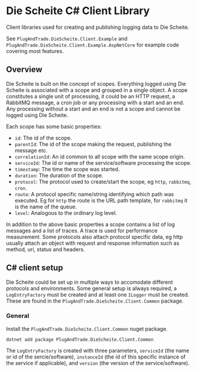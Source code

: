 # Die Scheite C# Client Library
Client libraries used for creating and publishing logging data to Die Scheite.

See `PlugAndTrade.DieScheite.Client.Example` and `PlugAndTrade.DieScheite.Client.Example.AspNetCore` for example code covering most features.

## Overview

Die Scheite is built on the concept of scopes. Everything logged using Die Scheite is associated with a scope and
grouped in a single object. A scope constitutes a single unit of processing, it could be an HTTP request, a RabbitMQ
message, a cron job or any processing with a start and an end. Any processing without a start and an end is not a scope
and cannot be logged using Die Scheite.

Each scope has some basic properties:
 * `id`: The id of the scope.
 * `parentId`: The id of the scope making the request, publishing the message etc.
 * `correlationId`: An id common to all scope with the same scope origin.
 * `serviceId`: The id or name of the service/software processing the scope.
 * `timestamp`: The time the scope was started.
 * `duration`: The duration of the scope.
 * `protocol`: The protocol used to create/start the scope, eg `http`, `rabbitmq`, `cron`.
 * `route`: A protocol specific name/string identifying which path was executed. Eg for `http` the route is the URL path
   template, for `rabbitmq` it is the name of the queue.
 * `level`: Analogous to the ordinary log level.

In addition to the above basic properties a scope contains a list of log messages and a list of traces. A trace is used
for performance measurement. Some protocols also attach protocol specific data, eg http usually attach an object with
request and response information such as method, uri, status and headers.

## C# client setup

Die Scheite could be set up in multiple ways to accomodate different protocols and environments. Some general setup is
always required, a `LogEntryFactory` must be created and at least one `ILogger` must be created. These are found in the
`PlugAndTrade.DieScheite.Client.Common` package.

### General

Install the `PlugAndTrade.DieScheite.Client.Common` nuget package.

```shell
dotnet add package PlugAndTrade.DieScheite.Client.Common
```

The `LogEntryFactory` is created with three parameters, `serviceId` (the name or id of the sercie/software),
`instanceId` (the id of this specific instance of the service if applicable), and `version` (the version of the
service/software).
